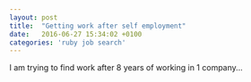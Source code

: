 ```yaml
---
layout: post
title:  "Getting work after self employment"
date:   2016-06-27 15:34:02 +0100
categories: 'ruby job search'
---
```

I am trying to find work after 8 years of working in 1 company...
